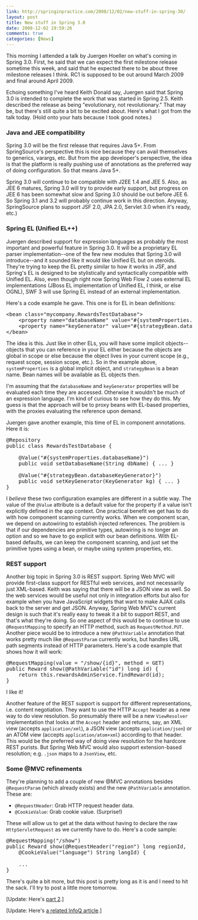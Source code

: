```yaml
---
link: http://springinpractice.com/2008/12/02/new-stuff-in-spring-30/
layout: post
title: New stuff in Spring 3.0
date: 2008-12-02 19:59:26
comments: true
categories: [News]
---
```

This morning I attended a talk by Juergen Hoeller on what's coming in Spring 3.0. First, he said that we can expect the first milestone release sometime this week, and said that he expected there to be about three milestone releases I think. RC1 is supposed to be out around March 2009 and final around April 2009.

Echoing something I've heard Keith Donald say, Juergen said that Spring 3.0 is intended to complete the work that was started in Spring 2.5. Keith described the release as being "evolutionary, not revolutionary." That may be, but there's still quite a bit to be excited about.  Here's what I got from the talk today. (Hold onto your hats because I took good notes.)
<h3>Java and JEE compatibility</h3>
Spring 3.0 will be the first release that requires Java 5+. From SpringSource's perspective this is nice because they can avail themselves to generics, varargs, etc. But from the app developer's perspective, the idea is that the platform is really pushing use of annotations as the preferred way of doing configuration. So that means Java 5+.

Spring 3.0 will continue to be compatible with J2EE 1.4 and JEE 5. Also, as JEE 6 matures, Spring 3.0 will try to provide early support, but progress on JEE 6 has been somewhat slow and Spring 3.0 should be out before JEE 6. So Spring 3.1 and 3.2 will probably continue work in this direction. Anyway, SpringSource plans to support JSF 2.0, JPA 2.0, Servlet 3.0 when it's ready, etc.)

<h3>Spring EL (Unified EL++)</h3>

Juergen described support for expression languages as probably the most important and powerful feature in Spring 3.0. It will be a proprietary EL parser implementation--one of the few new modules that Spring 3.0 will introduce--and it sounded like it would like Unified EL but on steroids. They're trying to keep the EL pretty similar to how it works in JSF, and Spring's EL is designed to be stylistically and syntactically compatible with Unified EL. Also, even though right now Spring Web Flow 2 uses external EL implementations (JBoss EL implementation of Unified EL, I think, or else OGNL), SWF 3 will use Spring EL instead of an external implementation.

Here's a code example he gave. This one is for EL in bean definitions:

<pre>&lt;bean class="mycompany.RewardsTestDatabase"&gt;
    &lt;property name="databaseName" value="#{systemProperties.databaseName}"/&gt;
    &lt;property name="keyGenerator" value="#{strategyBean.databaseKeyGenerator}"/&gt;
&lt;/bean&gt;</pre>

The idea is this. Just like in other ELs, you will have some implicit objects--objects that you can reference in your EL either because the objects are global in scope or else because the object lives in your current scope (e.g., request scope, session scope, etc.). So in the example above, <code>systemProperties</code> is a global implicit object, and <code>strategyBean</code> is a bean name. Bean names will be available as EL objects then.

I'm assuming that the <code>databaseName</code> and <code>keyGenerator</code> properties will be evaluated each time they are accessed. Otherwise it wouldn't be much of an expression language. I'm kind of curious to see how they do this. My guess is that the approach will be to proxy beans with EL-based properties, with the proxies evaluating the reference upon demand.

Juergen gave another example, this time of EL in component annotations. Here it is:

<pre>
@Repository
public class RewardsTestDatabase {

    @Value("#{systemProperties.databaseName}")
    public void setDatabaseName(String dbName) { ... }

    @Value("#{strategyBean.databaseKeyGenerator}")
    public void setKeyGenerator(KeyGenerator kg) { ... }
}
</pre>

I <i>believe</i> these two configuration examples are different in a subtle way. The value of the <code>@Value</code> attribute is a default value for the property if a value isn't explicitly defined in the app context. One practical benefit we get has to do with how component scanning currently works. When we component scan, we depend on autowiring to establish injected references. The problem is that if our dependencies are primitive types, autowiring is no longer an option and so we have to go explicit with our bean definitions. With EL-based defaults, we can keep the component scanning, and just set the primitive types using a bean, or maybe using system properties, etc.

<h3>REST support</h3>

Another big topic in Spring 3.0 is REST support. Spring Web MVC will provide first-class support for RESTful web services, and not necessarily just XML-based. Keith was saying that there will be a JSON view as well. So the web services would be useful not only in integration efforts but also for example when you have JavaScript widgets that want to make AJAX calls back to the server and get JSON. Anyway, Spring Web MVC's current design is such that it's really easy to tweak it a bit to support REST, and that's what they're doing. So one aspect of this would be to continue to use <code>@RequestMapping</code> to specify an HTTP method, such as <code>RequestMethod.PUT</code>.  Another piece would be to introduce a new <code>@PathVariable</code> annotation that works pretty much like <code>@RequestParam</code> currently works, but handles URL path segments instead of HTTP parameters. Here's a code example that shows how it will work:

<pre>
@RequestMapping(value = "/show/{id}", method = GET)
public Reward show(@PathVariable("id") long id) {
    return this.rewardsAdminService.findReward(id);
}
</pre>

I like it!

Another feature of the REST support is support for different representations, i.e. content negotiation. They want to use the HTTP <code>Accept</code> header as a new way to do view resolution. So presumably there will be a new <code>ViewResolver</code> implementation that looks at the <code>Accept</code> header and returns, say, an XML view (accepts <code>application/xml</code>), a JSON view (accepts <code>application/json</code>) or an ATOM view (accepts <code>application/atom+xml</code>) according to that header. This would be the preferred way of doing view resolution for the hardcore REST purists. But Spring Web MVC would also support extension-based resolution; e.g. <code>.json</code> maps to a <code>JsonView</code>, etc.

<h3>Some @MVC refinements</h3>

They're planning to add a couple of new @MVC annotations besides <code>@RequestParam</code> (which already exists) and the new <code>@PathVariable</code> annotation. These are:

<ul>
<li><code>@RequestHeader</code>: Grab HTTP request header data.</li>
<li><code>@CookieValue</code>: Grab cookie value. (Surprise!)</li>
</ul>

These will allow us to get at the data without having to declare the raw <code>HttpServletRequest</code> as we currently have to do.  Here's a code sample:

<pre>
@RequestMapping("/show")
public Reward show(@RequestHeader("region") long regionId,
    @CookieValue("language") String langId) {

    ...
}
</pre>

There's quite a bit more, but this post is pretty long as it is and I need to hit the sack. I'll try to post a little more tomorrow.

[Update: Here's <a href="http://springinpractice.wordpress.com/2008/12/03/new-stuff-in-spring-30-part-2/">part 2</a>.]

[Update: Here's <a href="http://www.infoq.com/news/2008/12/springone-2008">a related InfoQ article</a>.]
